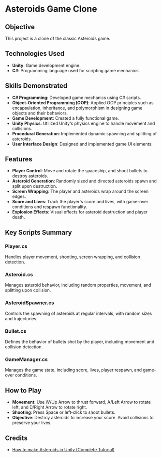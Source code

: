 # Asteroids Game Clone

## Objective
This project is a clone of the classic Asteroids game. 

## Technologies Used
- **Unity**: Game development engine.
- **C#**: Programming language used for scripting game mechanics.

## Skills Demonstrated
- **C# Programming**: Developed game mechanics using C# scripts.
- **Object-Oriented Programming (OOP)**: Applied OOP principles such as encapsulation, inheritance, and polymorphism in designing game objects and their behaviors.
- **Game Development**: Created a fully functional game.
- **Unity Physics**: Utilized Unity's physics engine to handle movement and collisions.
- **Procedural Generation**: Implemented dynamic spawning and splitting of asteroids.
- **User Interface Design**: Designed and implemented game UI elements.

## Features
- **Player Control**: Move and rotate the spaceship, and shoot bullets to destroy asteroids.
- **Asteroid Generation**: Randomly sized and directed asteroids spawn and split upon destruction.
- **Screen Wrapping**: The player and asteroids wrap around the screen edges.
- **Score and Lives**: Track the player's score and lives, with game-over conditions and respawn functionality.
- **Explosion Effects**: Visual effects for asteroid destruction and player death.

## Key Scripts Summary

### Player.cs
Handles player movement, shooting, screen wrapping, and collision detection.

### Asteroid.cs
Manages asteroid behavior, including random properties, movement, and splitting upon collision.

### AsteroidSpawner.cs
Controls the spawning of asteroids at regular intervals, with random sizes and trajectories.

### Bullet.cs
Defines the behavior of bullets shot by the player, including movement and collision detection.

### GameManager.cs
Manages the game state, including score, lives, player respawn, and game-over conditions.

## How to Play
- **Movement**: Use W/Up Arrow to thrust forward, A/Left Arrow to rotate left, and D/Right Arrow to rotate right.
- **Shooting**: Press Space or left-click to shoot bullets.
- **Objective**: Destroy asteroids to increase your score. Avoid collisions to preserve your lives.

## Credits
- [How to make Asteroids in Unity (Complete Tutorial)](https://youtu.be/cIeWhztKyAg?si=OfUJ7hO332W0JQRO)
